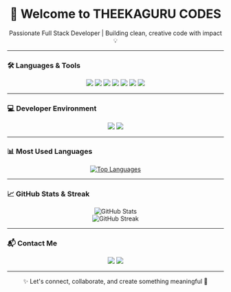 <h1 align="center">🚀 Welcome to THEEKAGURU CODES</h1>

<p align="center">
  Passionate Full Stack Developer | Building clean, creative code with impact 💡
</p>

---

### 🛠️ Languages & Tools
<p align="center">
  <img src="https://img.shields.io/badge/JavaScript-Used-yellow?style=for-the-badge&logo=javascript" />
  <img src="https://img.shields.io/badge/TypeScript-Intermediate-blue?style=for-the-badge&logo=typescript" />
  <img src="https://img.shields.io/badge/HTML5-E34F26?style=for-the-badge&logo=html5&logoColor=white"/>
  <img src="https://img.shields.io/badge/CSS3-1572B6?style=for-the-badge&logo=css3&logoColor=white"/>
  <img src="https://img.shields.io/badge/Node.js-339933?style=for-the-badge&logo=nodedotjs&logoColor=white"/>
  <img src="https://img.shields.io/badge/Express.js-000000?style=for-the-badge&logo=express&logoColor=white"/>
  <img src="https://img.shields.io/badge/React-20232A?style=for-the-badge&logo=react&logoColor=61DAFB"/>
</p>

---

### 💻 Developer Environment
<p align="center">
  <img src="https://img.shields.io/badge/VS%20Code-007ACC?style=for-the-badge&logo=visual-studio-code&logoColor=white"/>
  <img src="https://img.shields.io/badge/Git-F05032?style=for-the-badge&logo=git&logoColor=white"/>
</p>

---

### 📊 Most Used Languages
<p align="center">
  <a href="https://github.com/theekaguru">
    <img src="https://github-readme-stats.vercel.app/api/top-langs/?username=theekaguru&layout=compact&theme=radical" alt="Top Languages" />
  </a>
</p>

---

### 📈 GitHub Stats & Streak
<p align="center">
  <img src="https://github-readme-stats.vercel.app/api?username=theekaguru&show_icons=true&theme=radical" alt="GitHub Stats" />
  <br />
  <img src="https://streak-stats.demolab.com/?user=theekaguru&theme=radical" alt="GitHub Streak" />
</p>

---

### 📬 Contact Me
<p align="center">
  <a href="https://www.linkedin.com/in/daniel-kaguru/"><img src="https://img.shields.io/badge/LinkedIn-blue?style=for-the-badge&logo=linkedin&logoColor=white"/></a>
  <a href="mailto:danielkaguru2001@gmail.com"><img src="https://img.shields.io/badge/Email-red?style=for-the-badge&logo=gmail&logoColor=white"/></a>
</p>

---

<p align="center">✨ Let's connect, collaborate, and create something meaningful 🚀</p>
